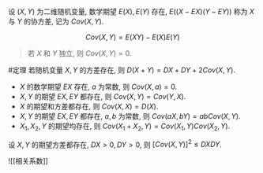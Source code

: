 设 $(X,Y)$ 为二维随机变量, 数学期望 $E(X),E(Y)$ 存在, $E((X-EX)(Y-EY))$ 称为 $X$ 与 $Y$ 的协方差, 记为 $Cov(X,Y)$. 

$$Cov(X,Y) = E(XY) - E(X)E(Y)$$

> 若 $X$ 和 $Y$ 独立, 则 $Cov(X,Y)=0$. 

#定理 若随机变量 $X,Y$ 的方差存在, 则 $D(X+Y)=DX+DY+2Cov(X,Y)$. 

- $X$ 的数学期望 $EX$ 存在, $a$ 为常数, 则 $Cov(X,a) = 0$. 
- $X,Y$ 的期望 $EX, EY$ 都存在, 则 $Cov(X,Y)=Cov(Y,X)$. 
- $X$ 的期望和方差都存在, 则 $Cov(X,X)=D(X)$. 
- $X,Y$ 的期望 $EX,EY$ 都存在, $a,b$ 为常数, 则 $Cov(aX,bY) = abCov(X,Y)$. 
- $X_1,X_2,Y$ 的期望均存在, 则 $Cov(X_1+X_2,Y)=Cov(X_1,Y)Cov(X_2,Y)$. 

设 $X,Y$ 的期望方差都存在, $DX>0,DY>0$, 则 $[Cov(X,Y)]^2 \le DXDY$. 

![[相关系数]]